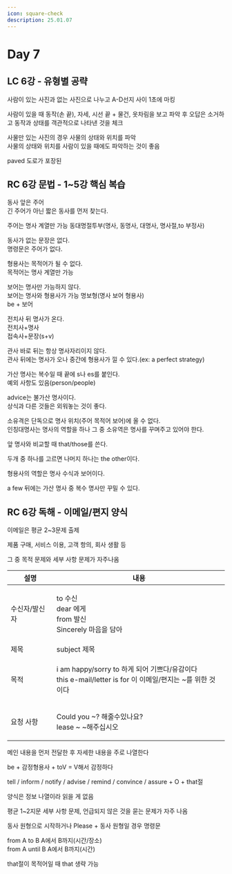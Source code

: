 ```yaml
---
icon: square-check
description: 25.01.07
---
```


# Day 7

## LC 6강 - 유형별 공략

사람이 있는 사진과 없는 사진으로 나누고 A-D선지 사이 1초에 마킹

사람이 있을 때 동작(손 끝), 자세, 시선 끝 + 물건, 옷차림을 보고 파악 후 오답은 소거하고 동작과 상태를 객관적으로 나타낸 것을 체크

사물만 있는 사진의 경우 사물의 상태와 위치를 파악\
사물의 상태와 위치를 사람이 있을 때에도 파악하는 것이 좋음

paved 도로가 포장된

## RC 6강 문법 - 1\~5강 핵심 복습

동사 앞은 주어\
긴 주어가 아닌 짧은 동사를 먼저 찾는다.

주어는 명사 계열만 가능 동대명절투부(명사, 동명사, 대명사, 명사절,to 부정사)

동사가 없는 문장은 없다.\
명령문은 주어가 없다.

형용사는 목적어가 될 수 없다.\
목적어는 명사 계열만 가능

보어는 명사만 가능하지 않다.\
보어는 명사와 형용사가 가능 명보형(명사 보어 형용사)\
be + 보어

전치사 뒤 명사가 온다.\
전치사+명사\
접속사+문장(s+v)

관사 바로 뒤는 항상 명사자리이지 않다.\
관사 뒤에는 명사가 오나 중간에 형용사가 낄 수 있다.(ex: a perfect strategy)

가산 명사는 복수일 때 끝에 s나 es를 붙인다.\
예외 사항도 있음(person/people)

advice는 불가산 명사이다.\
상식과 다른 것들은 외워놓는 것이 좋다.

소유격은 단독으로 명사 위치(주어 목적어 보어)에 올 수 없다.\
인칭대명사는 명사의 역할을 하나 그 중 소유역은 명사를 꾸며주고 있어야 한다.

앞 명사와 비교할 때 that/those를 쓴다.

두개 중 하나를 고르면 나머지 하나는 the other이다.

형용사의 역할은 명사 수식과 보어이다.

a few 뒤에는 가산 명사 중 복수 명사만 꾸밀 수 있다.

## RC 6강 독해 - 이메일/편지 양식

이메일은 평균 2\~3문제 출제

제품 구매, 서비스 이용, 고객 항의, 회사 생활 등

그 중 목적 문제와 세부 사항 문제가 자주나옴

| 설명      | 내용                                                                                         |
| ------- | ------------------------------------------------------------------------------------------ |
| 수신자/발신자 | <p>to 수신<br>dear 에게<br>from 발신<br>Sincerely 마음을 담아</p>                                     |
| 제목      | subject 제목                                                                                 |
| 목적      | <p>i am happy/sorry to 하게 되어 기쁘다/유감이다<br>this e-mail/letter is for 이 이메일/편지는 ~를 위한 것이다</p> |
| 요청 사항   | <p>Could you ~? 해줄수있나요?<br>lease ~ ~해주십시오<br></p>                                          |

메인 내용을 먼저 전달한 후 자세한 내용을 주로 나열한다

be + 감정형용사 + toV = V해서 감정하다

tell / inform / notify / advise / remind / convince / assure + O + that절

양식은 정보 나열이라 읽을 게 없음

평균 1\~2지문 세부 사항 문제, 언급되지 않은 것을 묻는 문제가 자주 나옴

동사 원형으로 시작하거나 Please + 동사 원형일 경우 명령문

from A to B A에서 B까지(시간/장소)\
from A until B A에서 B까지(시간)

that절이 목적어일 때 that 생략 가능
